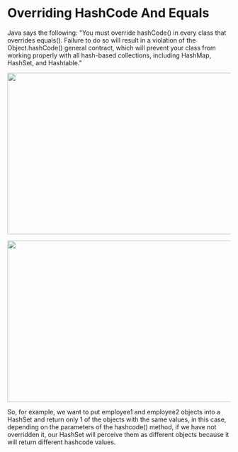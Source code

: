 <h1>Overriding HashCode And Equals</h1>
<p>Java says the following: "You must override hashCode() in every class that overrides equals(). Failure to do so will result in a violation of the Object.hashCode() general contract, which will prevent your class from working properly with all hash-based collections, including HashMap, HashSet, and Hashtable."</p>
<p><img src="https://r.resimlink.com/FhfR7elBM.png" alt="" width="736" height="364" /></p>
<p><img src="https://r.resimlink.com/X_KBcxanO27p.png" alt="" width="736" height="364" /></p>
<p>So, for example, we want to put employee1 and employee2 objects into a HashSet and return only 1 of the objects with the same values, in this case, depending on the parameters of the hashcode() method, if we have not overridden it, our HashSet will perceive them as different objects because it will return different hashcode values.</p>
